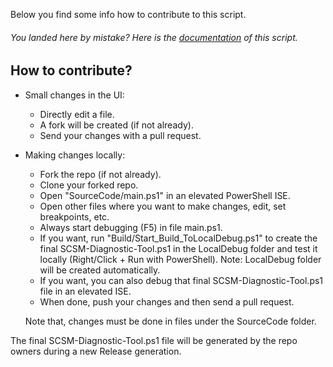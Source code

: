 Below you find some info how to contribute to this script.

###### You landed here by mistake? Here is the [documentation](https://microsoft.github.io/CSS-SystemCenter-ServiceManager/SCSM-Diagnostic-Tool/) of this script.

## How to contribute?

- Small changes in the UI: 
  - Directly edit a file. 
  - A fork will be created (if not already). 
  - Send your changes with a pull request.

- Making changes locally: 
  - Fork the repo (if not already). 
  - Clone your forked repo.
  - Open "SourceCode/main.ps1" in an elevated PowerShell ISE.
  - Open other files where you want to make changes, edit, set breakpoints, etc.
  - Always start debugging (F5) in file main.ps1.
  - If you want, run "Build/Start_Build_ToLocalDebug.ps1" to create the final SCSM-Diagnostic-Tool.ps1 in the LocalDebug folder and test it locally (Right/Click + Run with PowerShell). Note: LocalDebug folder will be created automatically.
  - If you want, you can also debug that final SCSM-Diagnostic-Tool.ps1 file in an elevated ISE.
  - When done, push your changes and then send a pull request.
  
  Note that, changes must be done in files under the SourceCode folder. 

The final SCSM-Diagnostic-Tool.ps1 file will be generated by the repo owners during a new Release generation.

